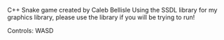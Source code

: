 C++ Snake game created by Caleb Bellisle
Using the SSDL library for my graphics library, please use the library if you will be trying to run!

Controls: WASD
